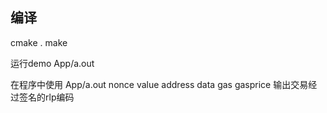## 编译
cmake .
make

运行demo
App/a.out

在程序中使用
App/a.out nonce value address data gas gasprice
输出交易经过签名的rlp编码